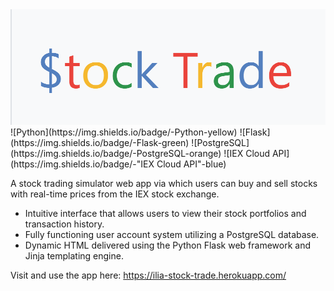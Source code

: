 
<img src="demo/Logo.png" alt="$tock Trade" style="text-align: center" />
<!--# Stock-Trade-->
![Python](https://img.shields.io/badge/-Python-yellow) ![Flask](https://img.shields.io/badge/-Flask-green) ![PostgreSQL](https://img.shields.io/badge/-PostgreSQL-orange) ![IEX Cloud API](https://img.shields.io/badge/-"IEX Cloud API"-blue)

A stock trading simulator web app via which users can buy and sell stocks with real-time prices from the IEX stock exchange. 


- Intuitive interface that allows users to view their stock portfolios and transaction history.
- Fully functioning user account system utilizing a PostgreSQL database.
- Dynamic HTML delivered using the Python Flask web framework and Jinja templating engine.


Visit and use the app here:
https://ilia-stock-trade.herokuapp.com/

